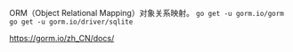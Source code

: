 ORM（Object Relational Mapping）对象关系映射。
``go get -u gorm.io/gorm``
``go get -u gorm.io/driver/sqlite``


https://gorm.io/zh_CN/docs/